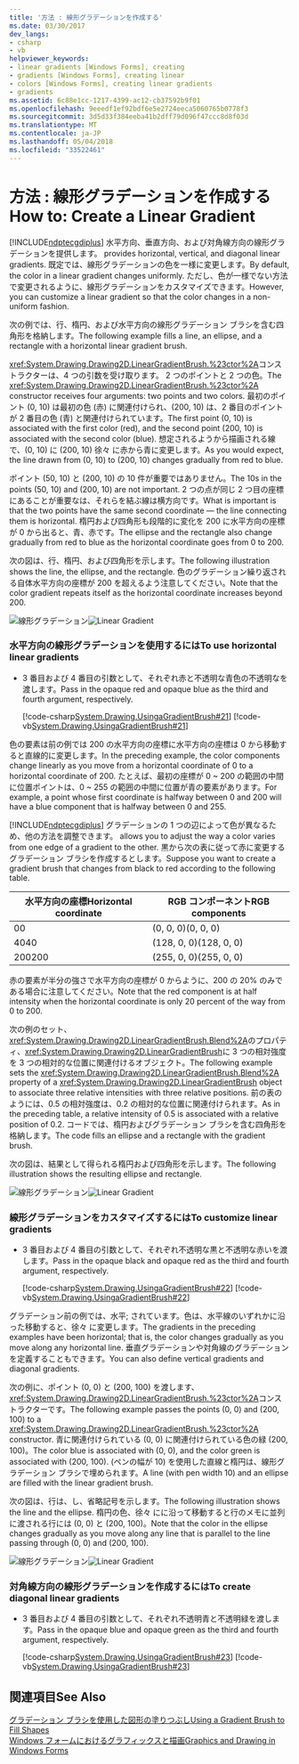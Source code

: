 ```yaml
---
title: '方法 : 線形グラデーションを作成する'
ms.date: 03/30/2017
dev_langs:
- csharp
- vb
helpviewer_keywords:
- linear gradients [Windows Forms], creating
- gradients [Windows Forms], creating linear
- colors [Windows Forms], creating linear gradients
- gradients
ms.assetid: 6c88e1cc-1217-4399-ac12-cb37592b9f01
ms.openlocfilehash: 9eeedf1ef92bdf6e5e2724eeca5060765b0778f3
ms.sourcegitcommit: 3d5d33f384eeba41b2dff79d096f47ccc8d8f03d
ms.translationtype: MT
ms.contentlocale: ja-JP
ms.lasthandoff: 05/04/2018
ms.locfileid: "33522461"
---
```

# <a name="how-to-create-a-linear-gradient"></a><span data-ttu-id="57bcf-102">方法 : 線形グラデーションを作成する</span><span class="sxs-lookup"><span data-stu-id="57bcf-102">How to: Create a Linear Gradient</span></span>
[!INCLUDE[ndptecgdiplus](../../../../includes/ndptecgdiplus-md.md)]<span data-ttu-id="57bcf-103"> 水平方向、垂直方向、および対角線方向の線形グラデーションを提供します。</span><span class="sxs-lookup"><span data-stu-id="57bcf-103"> provides horizontal, vertical, and diagonal linear gradients.</span></span> <span data-ttu-id="57bcf-104">既定では、線形グラデーションの色を一様に変更します。</span><span class="sxs-lookup"><span data-stu-id="57bcf-104">By default, the color in a linear gradient changes uniformly.</span></span> <span data-ttu-id="57bcf-105">ただし、色が一様でない方法で変更されるように、線形グラデーションをカスタマイズできます。</span><span class="sxs-lookup"><span data-stu-id="57bcf-105">However, you can customize a linear gradient so that the color changes in a non-uniform fashion.</span></span>  
  
 <span data-ttu-id="57bcf-106">次の例では、行、楕円、および水平方向の線形グラデーション ブラシを含む四角形を格納します。</span><span class="sxs-lookup"><span data-stu-id="57bcf-106">The following example fills a line, an ellipse, and a rectangle with a horizontal linear gradient brush.</span></span>  
  
 <span data-ttu-id="57bcf-107"><xref:System.Drawing.Drawing2D.LinearGradientBrush.%23ctor%2A>コンス トラクターは、4 つの引数を受け取ります。 2 つのポイントと 2 つの色。</span><span class="sxs-lookup"><span data-stu-id="57bcf-107">The <xref:System.Drawing.Drawing2D.LinearGradientBrush.%23ctor%2A> constructor receives four arguments: two points and two colors.</span></span> <span data-ttu-id="57bcf-108">最初のポイント (0, 10) は最初の色 (赤) に関連付けられ、(200, 10) は、2 番目のポイントが 2 番目の色 (青) と関連付けられています。</span><span class="sxs-lookup"><span data-stu-id="57bcf-108">The first point (0, 10) is associated with the first color (red), and the second point (200, 10) is associated with the second color (blue).</span></span> <span data-ttu-id="57bcf-109">想定されるようから描画される線で、(0, 10) に (200, 10) 徐々 に赤から青に変更します。</span><span class="sxs-lookup"><span data-stu-id="57bcf-109">As you would expect, the line drawn from (0, 10) to (200, 10) changes gradually from red to blue.</span></span>  
  
 <span data-ttu-id="57bcf-110">ポイント (50, 10) と (200, 10) の 10 件が重要ではありません。</span><span class="sxs-lookup"><span data-stu-id="57bcf-110">The 10s in the points (50, 10) and (200, 10) are not important.</span></span> <span data-ttu-id="57bcf-111">2 つの点が同じ 2 つ目の座標にあることが重要なは、それらを結ぶ線は横方向です。</span><span class="sxs-lookup"><span data-stu-id="57bcf-111">What is important is that the two points have the same second coordinate — the line connecting them is horizontal.</span></span> <span data-ttu-id="57bcf-112">楕円および四角形も段階的に変化を 200 に水平方向の座標が 0 から出ると、青、赤です。</span><span class="sxs-lookup"><span data-stu-id="57bcf-112">The ellipse and the rectangle also change gradually from red to blue as the horizontal coordinate goes from 0 to 200.</span></span>  
  
 <span data-ttu-id="57bcf-113">次の図は、行、楕円、および四角形を示します。</span><span class="sxs-lookup"><span data-stu-id="57bcf-113">The following illustration shows the line, the ellipse, and the rectangle.</span></span> <span data-ttu-id="57bcf-114">色のグラデーション繰り返される自体水平方向の座標が 200 を超えるよう注意してください。</span><span class="sxs-lookup"><span data-stu-id="57bcf-114">Note that the color gradient repeats itself as the horizontal coordinate increases beyond 200.</span></span>  
  
 <span data-ttu-id="57bcf-115">![線形グラデーション](../../../../docs/framework/winforms/advanced/media/cslineargradient1.png "cslineargradient1")</span><span class="sxs-lookup"><span data-stu-id="57bcf-115">![Linear Gradient](../../../../docs/framework/winforms/advanced/media/cslineargradient1.png "cslineargradient1")</span></span>  
  
### <a name="to-use-horizontal-linear-gradients"></a><span data-ttu-id="57bcf-116">水平方向の線形グラデーションを使用するには</span><span class="sxs-lookup"><span data-stu-id="57bcf-116">To use horizontal linear gradients</span></span>  
  
-   <span data-ttu-id="57bcf-117">3 番目および 4 番目の引数として、それぞれ赤と不透明な青色の不透明なを渡します。</span><span class="sxs-lookup"><span data-stu-id="57bcf-117">Pass in the opaque red and opaque blue as the third and fourth argument, respectively.</span></span>  
  
     [!code-csharp[System.Drawing.UsingaGradientBrush#21](../../../../samples/snippets/csharp/VS_Snippets_Winforms/System.Drawing.UsingaGradientBrush/CS/Class1.cs#21)]
     [!code-vb[System.Drawing.UsingaGradientBrush#21](../../../../samples/snippets/visualbasic/VS_Snippets_Winforms/System.Drawing.UsingaGradientBrush/VB/Class1.vb#21)]  
  
 <span data-ttu-id="57bcf-118">色の要素は前の例では 200 の水平方向の座標に水平方向の座標は 0 から移動すると直線的に変更します。</span><span class="sxs-lookup"><span data-stu-id="57bcf-118">In the preceding example, the color components change linearly as you move from a horizontal coordinate of 0 to a horizontal coordinate of 200.</span></span> <span data-ttu-id="57bcf-119">たとえば、最初の座標が 0 ~ 200 の範囲の中間に位置ポイントは、0 ~ 255 の範囲の中間に位置が青の要素があります。</span><span class="sxs-lookup"><span data-stu-id="57bcf-119">For example, a point whose first coordinate is halfway between 0 and 200 will have a blue component that is halfway between 0 and 255.</span></span>  
  
 [!INCLUDE[ndptecgdiplus](../../../../includes/ndptecgdiplus-md.md)]<span data-ttu-id="57bcf-120"> グラデーションの 1 つの辺によって色が異なるため、他の方法を調整できます。</span><span class="sxs-lookup"><span data-stu-id="57bcf-120"> allows you to adjust the way a color varies from one edge of a gradient to the other.</span></span> <span data-ttu-id="57bcf-121">黒から次の表に従って赤に変更するグラデーション ブラシを作成するとします。</span><span class="sxs-lookup"><span data-stu-id="57bcf-121">Suppose you want to create a gradient brush that changes from black to red according to the following table.</span></span>  
  
|<span data-ttu-id="57bcf-122">水平方向の座標</span><span class="sxs-lookup"><span data-stu-id="57bcf-122">Horizontal coordinate</span></span>|<span data-ttu-id="57bcf-123">RGB コンポーネント</span><span class="sxs-lookup"><span data-stu-id="57bcf-123">RGB components</span></span>|  
|---------------------------|--------------------|  
|<span data-ttu-id="57bcf-124">0</span><span class="sxs-lookup"><span data-stu-id="57bcf-124">0</span></span>|<span data-ttu-id="57bcf-125">(0, 0, 0)</span><span class="sxs-lookup"><span data-stu-id="57bcf-125">(0, 0, 0)</span></span>|  
|<span data-ttu-id="57bcf-126">40</span><span class="sxs-lookup"><span data-stu-id="57bcf-126">40</span></span>|<span data-ttu-id="57bcf-127">(128, 0, 0)</span><span class="sxs-lookup"><span data-stu-id="57bcf-127">(128, 0, 0)</span></span>|  
|<span data-ttu-id="57bcf-128">200</span><span class="sxs-lookup"><span data-stu-id="57bcf-128">200</span></span>|<span data-ttu-id="57bcf-129">(255, 0, 0)</span><span class="sxs-lookup"><span data-stu-id="57bcf-129">(255, 0, 0)</span></span>|  
  
 <span data-ttu-id="57bcf-130">赤の要素が半分の強さで水平方向の座標が 0 からように、200 の 20% のみである場合に注意してください。</span><span class="sxs-lookup"><span data-stu-id="57bcf-130">Note that the red component is at half intensity when the horizontal coordinate is only 20 percent of the way from 0 to 200.</span></span>  
  
 <span data-ttu-id="57bcf-131">次の例のセット、<xref:System.Drawing.Drawing2D.LinearGradientBrush.Blend%2A>のプロパティ、<xref:System.Drawing.Drawing2D.LinearGradientBrush>に 3 つの相対強度を 3 つの相対的な位置に関連付けるオブジェクト。</span><span class="sxs-lookup"><span data-stu-id="57bcf-131">The following example sets the <xref:System.Drawing.Drawing2D.LinearGradientBrush.Blend%2A> property of a <xref:System.Drawing.Drawing2D.LinearGradientBrush> object to associate three relative intensities with three relative positions.</span></span> <span data-ttu-id="57bcf-132">前の表のようには、0.5 の相対強度は、0.2 の相対的な位置に関連付けられます。</span><span class="sxs-lookup"><span data-stu-id="57bcf-132">As in the preceding table, a relative intensity of 0.5 is associated with a relative position of 0.2.</span></span> <span data-ttu-id="57bcf-133">コードでは、楕円およびグラデーション ブラシを含む四角形を格納します。</span><span class="sxs-lookup"><span data-stu-id="57bcf-133">The code fills an ellipse and a rectangle with the gradient brush.</span></span>  
  
 <span data-ttu-id="57bcf-134">次の図は、結果として得られる楕円および四角形を示します。</span><span class="sxs-lookup"><span data-stu-id="57bcf-134">The following illustration shows the resulting ellipse and rectangle.</span></span>  
  
 <span data-ttu-id="57bcf-135">![線形グラデーション](../../../../docs/framework/winforms/advanced/media/cslineargradient2.png "cslineargradient2")</span><span class="sxs-lookup"><span data-stu-id="57bcf-135">![Linear Gradient](../../../../docs/framework/winforms/advanced/media/cslineargradient2.png "cslineargradient2")</span></span>  
  
### <a name="to-customize-linear-gradients"></a><span data-ttu-id="57bcf-136">線形グラデーションをカスタマイズするには</span><span class="sxs-lookup"><span data-stu-id="57bcf-136">To customize linear gradients</span></span>  
  
-   <span data-ttu-id="57bcf-137">3 番目および 4 番目の引数として、それぞれ不透明な黒と不透明な赤いを渡します。</span><span class="sxs-lookup"><span data-stu-id="57bcf-137">Pass in the opaque black and opaque red as the third and fourth argument, respectively.</span></span>  
  
     [!code-csharp[System.Drawing.UsingaGradientBrush#22](../../../../samples/snippets/csharp/VS_Snippets_Winforms/System.Drawing.UsingaGradientBrush/CS/Class1.cs#22)]
     [!code-vb[System.Drawing.UsingaGradientBrush#22](../../../../samples/snippets/visualbasic/VS_Snippets_Winforms/System.Drawing.UsingaGradientBrush/VB/Class1.vb#22)]  
  
 <span data-ttu-id="57bcf-138">グラデーション前の例では、水平; されています。色は、水平線のいずれかに沿った移動すると、徐々 に変更します。</span><span class="sxs-lookup"><span data-stu-id="57bcf-138">The gradients in the preceding examples have been horizontal; that is, the color changes gradually as you move along any horizontal line.</span></span> <span data-ttu-id="57bcf-139">垂直グラデーションや対角線のグラデーションを定義することもできます。</span><span class="sxs-lookup"><span data-stu-id="57bcf-139">You can also define vertical gradients and diagonal gradients.</span></span>  
  
 <span data-ttu-id="57bcf-140">次の例に、ポイント (0, 0) と (200, 100) を渡します、<xref:System.Drawing.Drawing2D.LinearGradientBrush.%23ctor%2A>コンス トラクターです。</span><span class="sxs-lookup"><span data-stu-id="57bcf-140">The following example passes the points (0, 0) and (200, 100) to a <xref:System.Drawing.Drawing2D.LinearGradientBrush.%23ctor%2A> constructor.</span></span> <span data-ttu-id="57bcf-141">青に関連付けられている (0, 0) に関連付けられている色の緑 (200, 100)。</span><span class="sxs-lookup"><span data-stu-id="57bcf-141">The color blue is associated with (0, 0), and the color green is associated with (200, 100).</span></span> <span data-ttu-id="57bcf-142">(ペンの幅が 10) を使用した直線と楕円は、線形グラデーション ブラシで埋められます。</span><span class="sxs-lookup"><span data-stu-id="57bcf-142">A line (with pen width 10) and an ellipse are filled with the linear gradient brush.</span></span>  
  
 <span data-ttu-id="57bcf-143">次の図は、行は、し、省略記号を示します。</span><span class="sxs-lookup"><span data-stu-id="57bcf-143">The following illustration shows the line and the ellipse.</span></span> <span data-ttu-id="57bcf-144">楕円の色、徐々 にに沿って移動すると行のメモに並列に渡される行には (0, 0) と (200, 100)。</span><span class="sxs-lookup"><span data-stu-id="57bcf-144">Note that the color in the ellipse changes gradually as you move along any line that is parallel to the line passing through (0, 0) and (200, 100).</span></span>  
  
 <span data-ttu-id="57bcf-145">![線形グラデーション](../../../../docs/framework/winforms/advanced/media/cslineargradient3.png "cslineargradient3")</span><span class="sxs-lookup"><span data-stu-id="57bcf-145">![Linear Gradient](../../../../docs/framework/winforms/advanced/media/cslineargradient3.png "cslineargradient3")</span></span>  
  
### <a name="to-create-diagonal-linear-gradients"></a><span data-ttu-id="57bcf-146">対角線方向の線形グラデーションを作成するには</span><span class="sxs-lookup"><span data-stu-id="57bcf-146">To create diagonal linear gradients</span></span>  
  
-   <span data-ttu-id="57bcf-147">3 番目および 4 番目の引数として、それぞれ不透明青と不透明緑を渡します。</span><span class="sxs-lookup"><span data-stu-id="57bcf-147">Pass in the opaque blue and opaque green as the third and fourth argument, respectively.</span></span>  
  
     [!code-csharp[System.Drawing.UsingaGradientBrush#23](../../../../samples/snippets/csharp/VS_Snippets_Winforms/System.Drawing.UsingaGradientBrush/CS/Class1.cs#23)]
     [!code-vb[System.Drawing.UsingaGradientBrush#23](../../../../samples/snippets/visualbasic/VS_Snippets_Winforms/System.Drawing.UsingaGradientBrush/VB/Class1.vb#23)]  
  
## <a name="see-also"></a><span data-ttu-id="57bcf-148">関連項目</span><span class="sxs-lookup"><span data-stu-id="57bcf-148">See Also</span></span>  
 [<span data-ttu-id="57bcf-149">グラデーション ブラシを使用した図形の塗りつぶし</span><span class="sxs-lookup"><span data-stu-id="57bcf-149">Using a Gradient Brush to Fill Shapes</span></span>](../../../../docs/framework/winforms/advanced/using-a-gradient-brush-to-fill-shapes.md)  
 [<span data-ttu-id="57bcf-150">Windows フォームにおけるグラフィックスと描画</span><span class="sxs-lookup"><span data-stu-id="57bcf-150">Graphics and Drawing in Windows Forms</span></span>](../../../../docs/framework/winforms/advanced/graphics-and-drawing-in-windows-forms.md)
